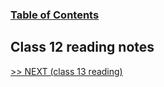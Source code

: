 
### [Table of Contents](https://wondwosentsige.github.io/code-201-reading-notes/Home)

## Class 12 reading notes



























[>> NEXT (class 13 reading)](https://wondwosentsige.github.io/code-201-reading-notes/class-13)


